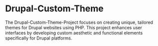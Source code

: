 # Drupal-Custom-Theme
 The Drupal-Custom-Theme-Project focuses on creating unique, tailored themes for Drupal websites using PHP. This project enhances user interfaces by developing custom aesthetic and functional elements specifically for Drupal platforms.
